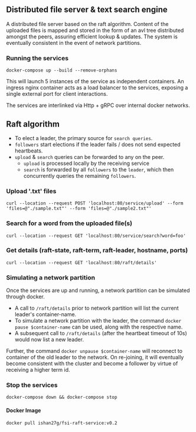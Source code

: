 
## Distributed file server & text search engine

A distributed file server based on the raft algorithm.
Content of the uploaded files is mapped and stored in the form of an avl tree
distributed amongst the peers, assuring efficient lookup & updates.
The system is eventually consistent in the event of network partitions.

### Running the services

```shell
docker-compose up --build --remove-orphans
```

This will launch 5 instances of the service as independent containers.
An ingress nginx container acts as a load balancer to the services, exposing a single
external port for client interactions.

The services are interlinked via Http + gRPC over internal docker networks.

## Raft algorithm

- To elect a leader, the primary source for `search queries`.
- `followers` start elections if the leader fails / does not send expected heartbeats.
- `upload` & `search` queries can be forwarded to any on the peer.
  - `upload` is processed locally by the receiving service
  - `search` is forwarded by all `followers` to the `leader`, which then concurrently
  queries the remaining `followers`.

### Upload '.txt' files

```shell
curl --location --request POST 'localhost:80/service/upload' --form 'files=@"./sample.txt"' --form 'files=@"./sample2.txt"' 
````

### Search for a word from the uploaded file(s)

```shell
curl --location --request GET 'localhost:80/service/search?word=foo'
```

### Get details (raft-state, raft-term, raft-leader, hostname, ports)

```shell
curl --location --request GET 'localhost:80/raft/details'
```

### Simulating a network partition

Once the services are up and running, a network partition can be simulated through docker.

- A call to `/raft/details` prior to network partition will list the current leader's container-name.
- To simulate a network partition with the leader, the command `docker pause $container-name`
can be used, along with the respective name.
- A subsequent call to `/raft/details` (after the heartbeat timeout of 10s) would now list a new leader.

Further, the command `docker unpause $container-name` will reconnect to container of the old leader
to the network. On re-joining, it will eventually become consistent with the cluster and become a follower
by virtue of receiving a higher term id.

### Stop the services

```shell
docker-compose down && docker-compose stop
```

#### Docker Image

```shell
docker pull ishan27g/fsi-raft-service:v0.2
```
